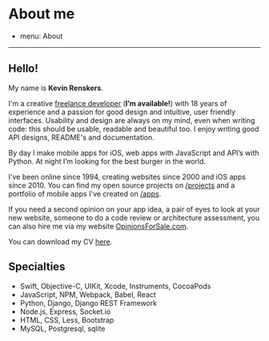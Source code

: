# About me
- menu: About
---------------------

## Hello! 
My name is **Kevin Renskers**.

I'm a creative [freelance developer](https://loopwerk.io) (**I’m available!**) with 18 years of experience and a passion for good design and intuitive, user friendly interfaces. Usability and design are always on my mind, even when writing code: this should be usable, readable and beautiful too. I enjoy writing good API designs, README's and documentation.

By day I make mobile apps for iOS, web apps with JavaScript and API’s with Python. At night I’m looking for the best burger in the world.

I've been online since 1994, creating websites since 2000 and iOS apps since 2010. You can find my open source projects on [/projects][projects] and a portfolio of mobile apps I've created on [/apps][apps].

If you need a second opinion on your app idea, a pair of eyes to look at your new website, someone to do a code review or architecture assessment, you can also hire me via my website [OpinionsForSale.com](https://www.opinionsforsale.com).

You can download my CV [here](/about/KevinRenskers.pdf).


## Specialties

* Swift, Objective-C, UIKit, Xcode, Instruments, CocoaPods
* JavaScript, NPM, Webpack, Babel, React
* Python, Django, Django REST Framework
* Node.js, Express, Socket.io
* HTML, CSS, Less, Bootstrap
* MySQL, Postgresql, sqlite


[projects]: /projects/
[apps]: /apps/